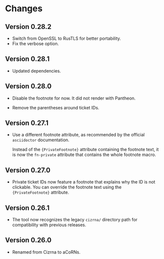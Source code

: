 # Changes

## Version 0.28.2

* Switch from OpenSSL to RusTLS for better portability.
* Fix the verbose option.

## Version 0.28.1

* Updated dependencies.

## Version 0.28.0

* Disable the footnote for now. It did not render with Pantheon.

* Remove the parentheses around ticket IDs.

## Version 0.27.1

* Use a different footnote attribute, as recommended by the official `asciidoctor` documentation.

  Instead of the `{PrivateFootnote}` attribute containing the footnote text, it is now the `fn-private` attribute that contains the whole footnote macro.

## Version 0.27.0

* Private ticket IDs now feature a footnote that explains why the ID is not clickable. You can override the footnote text using the `{PrivateFootnote}` attribute.

## Version 0.26.1

* The tool now recognizes the legacy `cizrna/` directory path for compatibility with previous releases.

## Version 0.26.0

* Renamed from Cizrna to aCoRNs.
